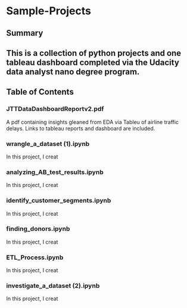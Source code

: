 # Sample-Projects

## Summary
This is a collection of python projects and one tableau dashboard completed via the Udacity data analyst nano degree program.
---------------------------
## Table of Contents
### JTTDataDashboardReportv2.pdf
A pdf containing insights gleaned from EDA via Tableu of airline traffic delays. Links to tableau reports and dashboard are included.

### wrangle_a_dataset (1).ipynb
In this project, I creat

### analyzing_AB_test_results.ipynb
In this project, I creat

### identify_customer_segments.ipynb
In this project, I creat

### finding_donors.ipynb
In this project, I creat

### ETL_Process.ipynb
In this project, I creat

### investigate_a_dataset (2).ipynb
In this project, I creat



